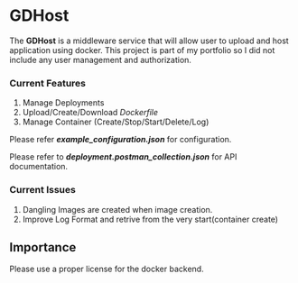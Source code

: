 # GDHost
The **GDHost** is a middleware service that will allow user
to upload and host application using docker.
This project is part of my portfolio so I did not include any user management and authorization.

### Current Features

1. Manage Deployments
2. Upload/Create/Download *Dockerfile*
3. Manage Container (Create/Stop/Start/Delete/Log)

Please refer ***example_configuration.json*** for configuration.

Please refer to ***deployment.postman_collection.json*** for API documentation.

### Current Issues
1. Dangling Images are created when image creation.
2. Improve Log Format and retrive from the very start(container create)

## Importance

Please use a proper license for the docker backend.